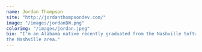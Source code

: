 ```yaml
---
name: Jordan Thompson
site: "http://jordanthompsondev.com/"
image: "/images/jordanBW.png"
colorimg: "/images/jordan.jpeg"
bio: "I'm an Alabama native recently graduated from the Nashville Software School. My passion is for both design and development. Right now I am looking for a full-time entry level position in
the Nashville area."
---
```

